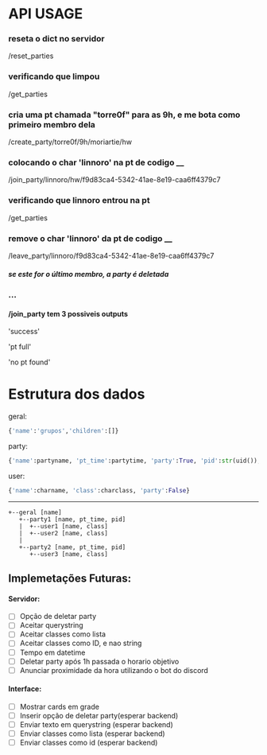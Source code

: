 # API USAGE

### reseta o dict no servidor
/reset_parties   

### verificando que limpou
/get_parties

### cria uma pt chamada "torre0f" para as 9h, e me bota como primeiro membro dela
/create_party/torre0f/9h/moriartie/hw   

### colocando o char 'linnoro' na pt de codigo __ 
/join_party/linnoro/hw/f9d83ca4-5342-41ae-8e19-caa6ff4379c7

### verificando que linnoro entrou na pt
/get_parties

### remove o char 'linnoro' da pt de codigo __
/leave_party/linnoro/f9d83ca4-5342-41ae-8e19-caa6ff4379c7
##### se este for o último membro, a party é deletada

### ...
#### /join_party tem 3 possiveis outputs

'success'

'pt full'

'no pt found'

# Estrutura dos dados
geral: 
```python
{'name':'grupos','children':[]}
```
party:
```python
{'name':partyname, 'pt_time':partytime, 'party':True, 'pid':str(uid()), 'children':[]}
```
user:
```python
{'name':charname, 'class':charclass, 'party':False}
```

--------------
```
+--geral [name]
   +--party1 [name, pt_time, pid]
   |  +--user1 [name, class]
   |  +--user2 [name, class]
   |
   +--party2 [name, pt_time, pid]
      +--user3 [name, class]
```

## Implemetações Futuras:

#### Servidor:
- [ ] Opção de deletar party
- [ ] Aceitar querystring
- [ ] Aceitar classes como lista
- [ ] Aceitar classes como ID, e nao string
- [ ] Tempo em datetime
- [ ] Deletar party após 1h passada o horario objetivo
- [ ] Anunciar proximidade da hora utilizando o bot do discord

#### Interface:
- [ ] Mostrar cards em grade
- [ ] Inserir opção de deletar party(esperar backend)
- [ ] Enviar texto em querystring (esperar backend)
- [ ] Enviar classes como lista (esperar backend)
- [ ] Enviar classes como id (esperar backend)
